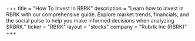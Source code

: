 +++
title = "How To Invest In RBRK"
description = "Learn how to invest in RBRK with our comprehensive guide. Explore market trends, financials, and the social pulse to help you make informed decisions when analyzing $RBRK."
ticker = "RBRK"
layout = "stocks"
company = "Rubrik Inc (RBRK)"
+++

